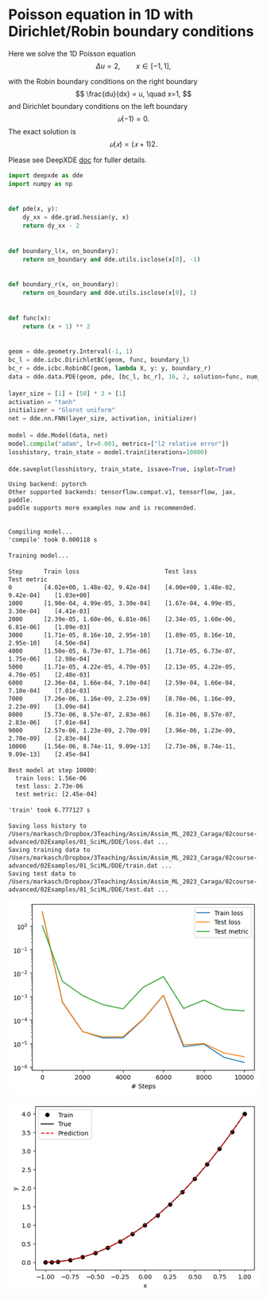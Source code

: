 # Poisson equation in 1D with Dirichlet/Robin boundary conditions

Here we solve the 1D Poisson equation 
$$
\Delta u = 2, \qquad x \in [-1, 1],
$$

with the Robin boundary conditions on the right boundary
$$
\frac{du}{dx} = u, \quad x=1,
$$
and Dirichlet boundary conditions on the left boundary
$$
𝑢(−1)=0.
$$
The exact solution is 
$$
𝑢(𝑥)=(𝑥+1)2.
$$

Please see DeepXDE [doc](https://deepxde.readthedocs.io/en/latest/demos/pinn_forward/poisson.1d.dirichletrobin.html) for fuller details.


```python
import deepxde as dde
import numpy as np


def pde(x, y):
    dy_xx = dde.grad.hessian(y, x)
    return dy_xx - 2


def boundary_l(x, on_boundary):
    return on_boundary and dde.utils.isclose(x[0], -1)


def boundary_r(x, on_boundary):
    return on_boundary and dde.utils.isclose(x[0], 1)


def func(x):
    return (x + 1) ** 2


geom = dde.geometry.Interval(-1, 1)
bc_l = dde.icbc.DirichletBC(geom, func, boundary_l)
bc_r = dde.icbc.RobinBC(geom, lambda X, y: y, boundary_r)
data = dde.data.PDE(geom, pde, [bc_l, bc_r], 16, 2, solution=func, num_test=100)

layer_size = [1] + [50] * 3 + [1]
activation = "tanh"
initializer = "Glorot uniform"
net = dde.nn.FNN(layer_size, activation, initializer)

model = dde.Model(data, net)
model.compile("adam", lr=0.001, metrics=["l2 relative error"])
losshistory, train_state = model.train(iterations=10000)

dde.saveplot(losshistory, train_state, issave=True, isplot=True)
```

    Using backend: pytorch
    Other supported backends: tensorflow.compat.v1, tensorflow, jax, paddle.
    paddle supports more examples now and is recommended.


    Compiling model...
    'compile' took 0.000118 s
    
    Training model...
    
    Step      Train loss                        Test loss                         Test metric   
    0         [4.02e+00, 1.48e-02, 9.42e-04]    [4.00e+00, 1.48e-02, 9.42e-04]    [1.03e+00]    
    1000      [1.90e-04, 4.99e-05, 3.30e-04]    [1.67e-04, 4.99e-05, 3.30e-04]    [4.41e-03]    
    2000      [2.39e-05, 1.60e-06, 6.81e-06]    [2.34e-05, 1.60e-06, 6.81e-06]    [1.09e-03]    
    3000      [1.71e-05, 8.16e-10, 2.95e-10]    [1.89e-05, 8.16e-10, 2.95e-10]    [4.50e-04]    
    4000      [1.50e-05, 6.73e-07, 1.75e-06]    [1.71e-05, 6.73e-07, 1.75e-06]    [2.98e-04]    
    5000      [1.71e-05, 4.22e-05, 4.70e-05]    [2.13e-05, 4.22e-05, 4.70e-05]    [2.48e-03]    
    6000      [2.36e-04, 1.66e-04, 7.10e-04]    [2.59e-04, 1.66e-04, 7.10e-04]    [7.01e-03]    
    7000      [7.26e-06, 1.16e-09, 2.23e-09]    [8.70e-06, 1.16e-09, 2.23e-09]    [3.09e-04]    
    8000      [5.73e-06, 8.57e-07, 2.83e-06]    [6.31e-06, 8.57e-07, 2.83e-06]    [7.01e-04]    
    9000      [2.57e-06, 1.23e-09, 2.70e-09]    [3.96e-06, 1.23e-09, 2.70e-09]    [2.83e-04]    
    10000     [1.56e-06, 8.74e-11, 9.09e-13]    [2.73e-06, 8.74e-11, 9.09e-13]    [2.45e-04]    
    
    Best model at step 10000:
      train loss: 1.56e-06
      test loss: 2.73e-06
      test metric: [2.45e-04]
    
    'train' took 6.777127 s
    
    Saving loss history to /Users/markasch/Dropbox/3Teaching/Assim/Assim_ML_2023_Caraga/02course-advanced/02Examples/01_SciML/DDE/loss.dat ...
    Saving training data to /Users/markasch/Dropbox/3Teaching/Assim/Assim_ML_2023_Caraga/02course-advanced/02Examples/01_SciML/DDE/train.dat ...
    Saving test data to /Users/markasch/Dropbox/3Teaching/Assim/Assim_ML_2023_Caraga/02course-advanced/02Examples/01_SciML/DDE/test.dat ...



    
![png](output_1_2.png)
    



    
![png](output_1_3.png)
    



```python

```
